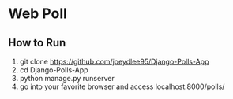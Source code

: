 # Web Poll

## How to Run
1. git clone https://github.com/joeydlee95/Django-Polls-App
2. cd Django-Polls-App
3. python manage.py runserver
4. go into your favorite browser and access localhost:8000/polls/
